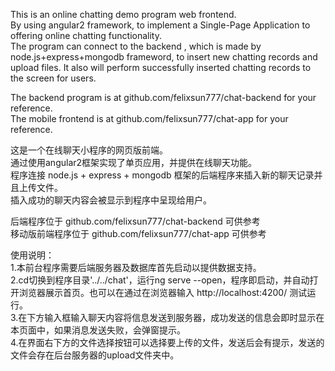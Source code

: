 This is an online chatting demo program web frontend.    
By using angular2 framework, to implement a Single-Page Application to offering online chatting functionality.   
The program can connect to the backend , which is made by node.js+express+mongodb frameword, to insert new chatting records and upload files. It also will perform successfully inserted chatting records to the screen for users.   

The backend program is at 	github.com/felixsun777/chat-backend 	for your reference.   
The mobile frontend is at 	github.com/felixsun777/chat-app 		for your reference.   
   
   
这是一个在线聊天小程序的网页版前端。    
通过使用angular2框架实现了单页应用，并提供在线聊天功能。   
程序连接 node.js + express + mongodb 框架的后端程序来插入新的聊天记录并且上传文件。   
插入成功的聊天内容会被显示到程序中呈现给用户。   
   
后端程序位于 			github.com/felixsun777/chat-backend 		可供参考   
移动版前端程序位于 		github.com/felixsun777/chat-app 			可供参考   
   
   
使用说明：   
1.本前台程序需要后端服务器及数据库首先启动以提供数据支持。   
2.cd切换到程序目录'../../chat'，运行ng serve --open，程序即启动，并自动打开浏览器展示首页。也可以在通过在浏览器输入 http://localhost:4200/ 测试运行。   
3.在下方输入框输入聊天内容将信息发送到服务器，成功发送的信息会即时显示在本页面中，如果消息发送失败，会弹窗提示。   
4.在界面右下方的文件选择按钮可以选择要上传的文件，发送后会有提示，发送的文件会存在后台服务器的upload文件夹中。   
